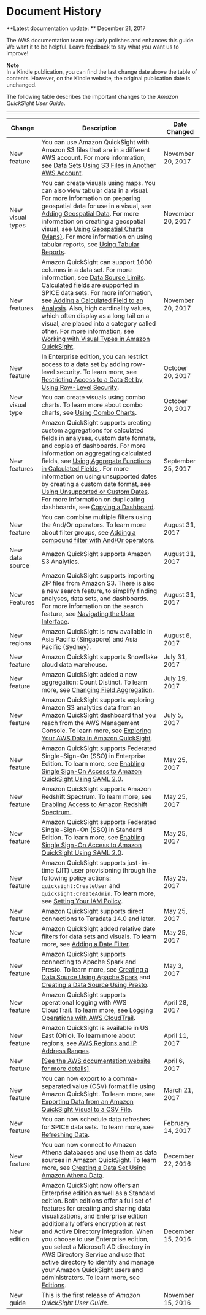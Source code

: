 # Document History<a name="WhatsNew"></a>

**Latest documentation update: ** December 21, 2017

The AWS documentation team regularly polishes and enhances this guide\. We want it to be helpful\. Leave feedback to say what you want us to improve\! 

**Note**  
In a Kindle publication, you can find the last change date above the table of contents\. However, on the Kindle website, the original publication date is unchanged\. 

The following table describes the important changes to the *Amazon QuickSight User Guide*\.


****  

| Change | Description | Date Changed | 
| --- | --- | --- | 
| New feature |  You can use Amazon QuickSight with Amazon S3 files that are in a different AWS account\. For more information, see [Data Sets Using S3 Files in Another AWS Account](using-s3-files-in-another-aws-account.md)\.   | November 20, 2017 | 
| New visual types |  You can create visuals using maps\. You can also view tabular data in a visual\. For more information on preparing geospatial data for use in a visual, see [Adding Geospatial Data](geospatial-data-prep.md)\. For more information on creating a geospatial visual, see [Using Geospatial Charts \(Maps\)](geospatial-charts.md)\. For more information on using tabular reports, see [Using Tabular Reports](tabular.md)\.   | November 20, 2017 | 
| New features | Amazon QuickSight can support 1000 columns in a data set\. For more information, see [Data Source Limits](data-source-limits.md)\. Calculated fields are supported in SPICE data sets\. For more information, see [Adding a Calculated Field to an Analysis](adding-a-calculated-field-analysis.md)\. Also, high cardinality values, which often display as a long tail on a visual, are placed into a category called other\. For more information, see [Working with Visual Types in Amazon QuickSight](working-with-visual-types.md)\. | November 20, 2017 | 
|  New feature  |  In Enterprise edition, you can restrict access to a data set by adding row\-level security\. To learn more, see [Restricting Access to a Data Set by Using Row\-Level Security](restrict-access-to-a-data-set-using-row-level-security.md)\.   | October 20, 2017 | 
|  New visual type  |  You can create visuals using combo charts\. To learn more about combo charts, see [Using Combo Charts](combo-charts.md)\.   | October 20, 2017 | 
|  New features |  Amazon QuickSight supports creating custom aggregations for calculated fields in analyses, custom date formats, and copies of dashboards\. For more information on aggregating calculated fields, see [Using Aggregate Functions in Calculated Fields ](adding-a-calculated-field-analysis.md#calculated-field-aggregations)\. For more information on using unsupported dates by creating a custom date format, see [Using Unsupported or Custom Dates](using-unsupported-dates.md)\. For more information on duplicating dashboards, see [Copying a Dashboard](copying-a-dashboard.md)\.  | September 25, 2017  | 
|  New feature  |  You can combine multiple filters using the And/Or operators\. To learn more about filter groups, see [Adding a compound filter with And/Or operators](add-a-compound-filter.md)\.   | August 31, 2017 | 
|  New data source  |  Amazon QuickSight supports Amazon S3 Analytics\.   | August 31, 2017 | 
| New Features | Amazon QuickSight supports importing ZIP files from Amazon S3\. There is also a new search feature, to simplify finding analyses, data sets, and dashboards\. For more information on the search feature, see [Navigating the User Interface](navigating-the-quicksight-ui.md)\. | August 31, 2017 | 
| New regions | Amazon QuickSight is now available in Asia Pacific \(Singapore\) and Asia Pacific \(Sydney\)\. | August 8, 2017 | 
|  New feature  |  Amazon QuickSight supports Snowflake cloud data warehouse\.  | July 31, 2017 | 
|  New feature  |  Amazon QuickSight added a new aggregation: Count Distinct\. To learn more, see [Changing Field Aggregation](changing-field-aggregation.md)\.   | July 19, 2017 | 
|  New feature  |  Amazon QuickSight supports exploring Amazon S3 analytics data from an Amazon QuickSight dashboard that you reach from the AWS Management Console\. To learn more, see [Exploring Your AWS Data in Amazon QuickSight](explore-in-quicksight.md)\.  | July 5, 2017 | 
|  New feature  |  Amazon QuickSight supports Federated Single\-Sign\-On \(SSO\) in Enterprise Edition\. To learn more, see [Enabling Single Sign\-On Access to Amazon QuickSight Using SAML 2\.0](external-identity-providers.md)\.   | May 25, 2017 | 
|  New feature  |  Amazon QuickSight supports Amazon Redshift Spectrum\. To learn more, see [Enabling Access to Amazon Redshift Spectrum ](enabling-access-redshift.md#redshift-spectrum-access)\.   | May 25, 2017 | 
|  New feature  |  Amazon QuickSight supports Federated Single\-Sign\-On \(SSO\) in Standard Edition\. To learn more, see [Enabling Single Sign\-On Access to Amazon QuickSight Using SAML 2\.0](external-identity-providers.md)\.   | May 25, 2017 | 
|  New feature  |  Amazon QuickSight supports just\-in\-time \(JIT\) user provisioning through the following policy actions: `quicksight:CreateUser` and `quicksight:CreateAdmin`\. To learn more, see [Setting Your IAM Policy](set-iam-policy.md)\.   | May 25, 2017 | 
|  New feature  |  Amazon QuickSight supports direct connections to Teradata 14\.0 and later\.  | May 25, 2017 | 
|  New feature  |  Amazon QuickSight added relative date filters for data sets and visuals\. To learn more, see [Adding a Date Filter](add-a-date-filter.md)\.   | May 25, 2017 | 
|  New feature  |  Amazon QuickSight supports connecting to Apache Spark and Presto\. To learn more, see [Creating a Data Source Using Apache Spark](create-a-data-source-spark.md) and [Creating a Data Source Using Presto](create-a-data-source-presto.md)\.   | May 3, 2017 | 
|  New feature  |  Amazon QuickSight supports operational logging with AWS CloudTrail\. To learn more, see [Logging Operations with AWS CloudTrail](logging-using-cloudtrail.md)\.   |  April 28, 2017  | 
|  New feature  |   Amazon QuickSight is available in US East \(Ohio\)\. To learn more about regions, see [AWS Regions and IP Address Ranges](regions.md)\.   |  April 11, 2017  | 
|  New feature  |  [\[See the AWS documentation website for more details\]](http://docs.aws.amazon.com/quicksight/latest/user/WhatsNew.html)  |  April 6, 2017  | 
|  New feature  |   You can now export to a comma\-separated value \(CSV\) format file using Amazon QuickSight\. To learn more, see [Exporting Data from an Amazon QuickSight Visual to a CSV File](export-visual-to-csv.md)\.   |  March 21, 2017  | 
|  New feature  |   You can now schedule data refreshes for SPICE data sets\. To learn more, see [Refreshing Data](refreshing-imported-data.md)\.   | February 14, 2017 | 
|  New feature  |   You can now connect to Amazon Athena databases and use them as data sources in Amazon QuickSight\. To learn more, see [Creating a Data Set Using Amazon Athena Data](create-a-data-set-athena.md)\.   | December 22, 2016 | 
|  New edition  |   Amazon QuickSight now offers an Enterprise edition as well as a Standard edition\. Both editions offer a full set of features for creating and sharing data visualizations, and Enterprise edition additionally offers encryption at rest and Active Directory integration\. When you choose to use Enterprise edition, you select a Microsoft AD directory in AWS Directory Service and use that active directory to identify and manage your Amazon QuickSight users and administrators\. To learn more, see [Editions](editions.md)\.   | December 15, 2016 | 
|  New guide  |   This is the first release of *Amazon QuickSight User Guide*\.   | November 15, 2016 | 